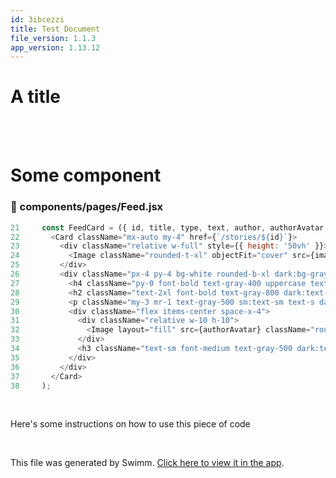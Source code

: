 ```yaml
---
id: 3ibcezzi
title: Test Document
file_version: 1.1.3
app_version: 1.13.12
---
```


# A title

<br/>

<br/>

# Some component
<!-- NOTE-swimm-snippet: the lines below link your snippet to Swimm -->
### 📄 components/pages/Feed.jsx
```javascript
21     const FeedCard = ({ id, title, type, text, author, authorAvatar, image }) => (
22       <Card className="mx-auto my-4" href={`/stories/${id}`}>
23         <div className="relative w-full" style={{ height: '50vh' }}>
24           <Image className="rounded-t-xl" objectFit="cover" src={image} alt="" layout="fill" />
25         </div>
26         <div className="px-4 py-4 bg-white rounded-b-xl dark:bg-gray-900">
27           <h4 className="py-0 font-bold text-gray-400 uppercase text-s dark:text-gray-500">{type}</h4>
28           <h2 className="text-2xl font-bold text-gray-800 dark:text-gray-100">{title}</h2>
29           <p className="my-3 mr-1 text-gray-500 sm:text-sm text-s dark:text-gray-400">{text}</p>
30           <div className="flex items-center space-x-4">
31             <div className="relative w-10 h-10">
32               <Image layout="fill" src={authorAvatar} className="rounded-full" alt="" />
33             </div>
34             <h3 className="text-sm font-medium text-gray-500 dark:text-gray-200 m-l-8">{author}</h3>
35           </div>
36         </div>
37       </Card>
38     );
```

<br/>

Here's some instructions on how to use this piece of code

<br/>

This file was generated by Swimm. [Click here to view it in the app](https://app.swimm.io/repos/Z2l0aHViJTNBJTNBc3RvcmllcyUzQSUzQWpldHRtb3k=/docs/3ibcezzi).
